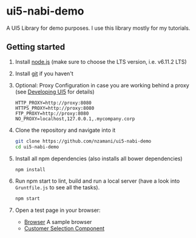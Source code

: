 # ui5-nabi-demo

A UI5 Library for demo purposes. I use this library mostly for my tutorials.


## Getting started

1. Install [node.js](http://nodejs.org/) (make sure to choose the LTS version, i.e. v6.11.2 LTS)
    
1. Install [git](https://git-scm.com/) if you haven't

1. Optional: Proxy Configuration in case you are working behind a proxy (see [Developing UI5](https://github.com/SAP/openui5/blob/master/docs/developing.md) for details)
	
	```
	HTTP_PROXY=http://proxy:8080
	HTTPS_PROXY=http://proxy:8080
	FTP_PROXY=http://proxy:8080
	NO_PROXY=localhost,127.0.0.1,.mycompany.corp
	```


1. Clone the repository and navigate into it

	```sh
	git clone https://github.com/nzamani/ui5-nabi-demo
	cd ui5-nabi-demo
	```

1. Install all npm dependencies (also installs all bower dependencies)

	```sh
	npm install
	```

1. Run npm start to lint, build and run a local server (have a look into `Gruntfile.js` to see all the tasks).

	```sh
	npm start
	```

1. Open a test page in your browser:
	- [Browser](http://localhost:8080/test-resources/ui5lab/browser/index.html) A sample browser
	- [Customer Selection Component](http://localhost:8080/test-resources/nabi/demo/CustomerSelection.html)

